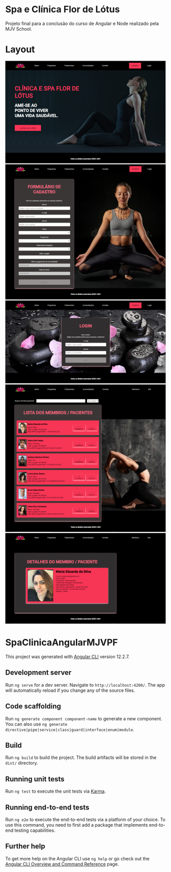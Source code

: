 # Spa e Clínica Flor de Lótus

Projeto final para a conclusão do curso de Angular e Node realizado pela MJV School.

# Layout

<img src="./img/clinica.png">
<img src="./img/clinica1.png">
<img src="./img/clinica2.png">
<img src="./img/clinica3.png">
<img src="./img/clinica4.png">

# SpaClinicaAngularMJVPF

This project was generated with [Angular CLI](https://github.com/angular/angular-cli) version 12.2.7.

## Development server

Run `ng serve` for a dev server. Navigate to `http://localhost:4200/`. The app will automatically reload if you change any of the source files.

## Code scaffolding

Run `ng generate component component-name` to generate a new component. You can also use `ng generate directive|pipe|service|class|guard|interface|enum|module`.

## Build

Run `ng build` to build the project. The build artifacts will be stored in the `dist/` directory.

## Running unit tests

Run `ng test` to execute the unit tests via [Karma](https://karma-runner.github.io).

## Running end-to-end tests

Run `ng e2e` to execute the end-to-end tests via a platform of your choice. To use this command, you need to first add a package that implements end-to-end testing capabilities.

## Further help

To get more help on the Angular CLI use `ng help` or go check out the [Angular CLI Overview and Command Reference](https://angular.io/cli) page.

